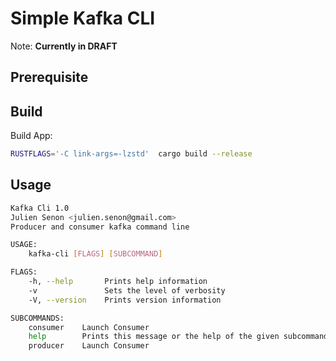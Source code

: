 # Simple Kafka CLI

Note: **Currently in DRAFT**

## Prerequisite

## Build

Build App:

```sh
RUSTFLAGS='-C link-args=-lzstd'  cargo build --release
```

## Usage

```sh
Kafka Cli 1.0
Julien Senon <julien.senon@gmail.com>
Producer and consumer kafka command line

USAGE:
    kafka-cli [FLAGS] [SUBCOMMAND]

FLAGS:
    -h, --help       Prints help information
    -v               Sets the level of verbosity
    -V, --version    Prints version information

SUBCOMMANDS:
    consumer    Launch Consumer
    help        Prints this message or the help of the given subcommand(s)
    producer    Launch Consumer
```